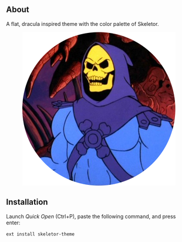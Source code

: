 ## About

A flat, dracula inspired theme with the color palette of Skeletor.

<p align="center">
  <img src="./icon.png" alt="Skeletor">
</p>

## Installation

Launch *Quick Open* (Ctrl+P), paste the following command, and press enter:


```
ext install skeletor-theme
```



